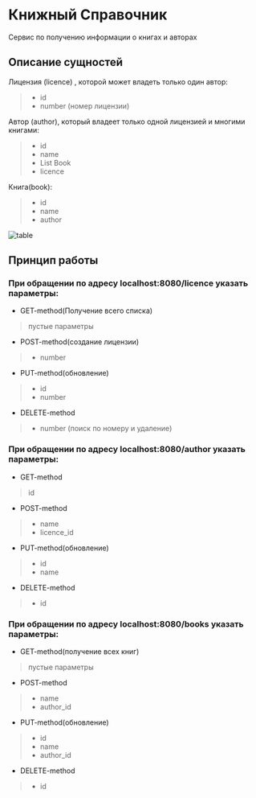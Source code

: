 # Книжный Справочник
 Сервис по получению информации о книгах и авторах

## Описание сущностей
Лицензия (licence) , которой может владеть только один автор:
>* id
>* number (номер лицензии)

Автор (author), который владеет только одной лицензией и многими книгами:
>* id
>* name
>* List Book
>* licence

Книга(book):
>* id
>* name
>* author

![table](https://github.com/nire1/astonHomeWork/assets/19267297/a771b13a-95fb-4216-b02c-892f7dfc3bae)

## Принцип работы
### При обращении по адресу localhost:8080/licence указать параметры:
* GET-method(Получение всего списка)
> пустые параметры
* POST-method(создание лицензии)
>* number
* PUT-method(обновление)
>* id
>* number
* DELETE-method
>* number (поиск по номеру и удаление)
### При обращении по адресу localhost:8080/author указать параметры:
* GET-method
> id
* POST-method
>* name
>* licence_id
* PUT-method(обновление)
>* id
>* name
* DELETE-method
>* id
### При обращении по адресу localhost:8080/books указать параметры:
* GET-method(получение всех книг)
> пустые параметры
* POST-method
>* name
>* author_id
* PUT-method(обновление)
>* id
>* name
>* author_id
* DELETE-method
>* id


